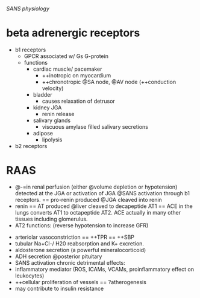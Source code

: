 ###### SANS physiology

# beta adrenergic receptors
- b1 receptors
    + GPCR associated w/ Gs G-protein
    + functions
        * cardiac muscle/ pacemaker   
            - ++inotropic on myocardium
            - ++chronotropic @SA node, @AV node (++conduction velocity)
        * bladder
            - causes relaxation of detrusor
        * kidney JGA
            - renin release
        * salivary glands
            - viscuous amylase filled salivary secretions
        * adipose
            - lipolysis
- b2 receptors





# RAAS
- @-=in renal perfusion (either @volume depletion or hypotension) detected at the JGA or activation of JGA @SANS activation through b1 receptors. == pro-renin produced @JGA cleaved into renin
- renin == AT produced @liver cleaved to decapeptide AT1 == ACE in the lungs converts AT1 to octapeptide AT2. ACE actually in many other tissues including glomerulus.
- AT2 functions: (reverse hypotension to increase GFR)
* arteriolar vasoconstriction == ++TPR == ++SBP
* tubular Na+Cl-/ H20 reabsorption and K+ excretion.
* aldosterone secretion (a powerful mineralocorticoid)
* ADH secretion @posterior pituitary
* SANS activation
chronic detrimental effects: 
* inflammatory mediator (ROS, ICAMs, VCAMs, proinflammatory effect on leukocytes)
* ++cellular proliferation of vessels == ?atherogenesis
* may contribute to insulin resistance